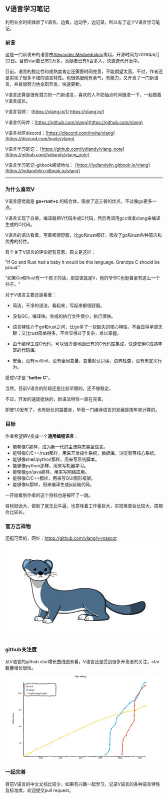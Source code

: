 

## V语言学习笔记

利用业余时间体验了V语言。边看，边动手，边记录，所以有了这个V语言学习笔记。

### 前言

这是一门新发布的语言由[Alexander Medvednikov](https://github.com/medvednikov)发起，开源时间为2019年6月22日。目前star数已有2万多，贡献者已有5百多人，快速迭代开发中。

目前，语言的稳定性和成熟度肯定还需要时间完善，不能期望太高。不过，作者还是实现了很多不错的语言特性。也很佩服他有勇气，有能力，又开发了一门新语言，并且很努力地全职开发，快速更新。

V语言还算是很有潜力的一门新语言，喜欢的人不妨抽点时间跟进一下，一起跟着V语言成长。

V语言官网： [https://vlang.io/]( https://vlang.io/)

V语言代码库：[https://github.com/vlang](https://github.com/vlang)

V语言社区discord：[https://discord.com/invite/vlang](https://discord.com/invite/vlang)

V语言学习笔记： [https://github.com/lydiandy/vlang_note](https://github.com/lydiandy/vlang_note)

V语言学习笔记-gitbook阅读地址： [https://lydiandylin.gitbook.io/vlang](https://lydiandylin.gitbook.io/vlang)

---

### **为什么喜欢V**

V语言感觉就是 **go+rust+c** 的结合体，吸收了这三者的优点，不过像go更多一点。

V语言实现了自举，编译器把V代码生成C代码，然后再调用gcc或者clang来编译生成的C代码。

V语言的语法看着，写着都很舒服，比go和rust都好，吸收了go和rust各种简洁和优秀的特性。

有个关于V语言的评论挺有意思，原文是这样：

"If Go and Rust had a baby it would be this language. Grandpa C should be proud."

"如果Go和Rust有一个孩子的话，那应该就是V，他的爷爷C也挺自豪有这么一个孙子。"

对于V语言主要还是看重：

- 简洁，干净的语法，看起来，写起来都很舒服。

- 没有GC，编译快，生成的执行文件很小，执行很快。


- 语言特性介于go和rust之间，比go多了一些缺失的核心特性，不会显得单调无聊；又比rust简单得多，不会显得过于复杂，难以掌握。


- 由于编译生成C代码，可以很方便地跟已有的C代码库集成，快速使用C成熟丰富的代码库。


- 安全，没有null/nil，没有全局变量，变量默认只读，边界检查，没有未定义行为。


感觉V才是 "**better C**"。

当然，目前V语言的阶段还是比较早期的，还不够稳定。

不过，开发的速度挺快的，新语法特性一直在完善。

即使1.0发布了，也有挺长的路要走，毕竟一门编译语言的发展是按年来计算的。

### 目标

作者希望把V变成一个**通用编程语言**：

- 能够像C那样，成为新一代的主流静态类型语言。
- 能够像C/C++/rust那样，用来开发操作系统，数据库，浏览器等核心系统。
- 能够像shell/python那样，用来写系统脚本。
- 能够像python那样，用来写机器学习。
- 能够像go/java那样，用来写网络应用。
- 能够像C/C++那样，用来写GUI图形框架。
- 能够像ts那样，用来编译生成js前端代码。

一开始看到作者的这个目标也是被吓了一跳。

目标挺远大，做到了就无比牛逼，也意味着工作量巨大，实现难度会比较大，周期会比较长。

### 官方吉祥物

还挺可爱的，网址：https://github.com/vlang/v-mascot

![veasel](image/veasel.svg)

### github关注度

从V语言的github star增长曲线图来看，V语言还是受到很多开发者的关注，star数量增长很快。

![v增长曲线202104](image/v增长曲线202104.png)

### **一起完善**

目前V语言的中文文档比较少，如果有兴趣一起学习，记录V语言的各种语言特性及标准库，欢迎提交pull request。
